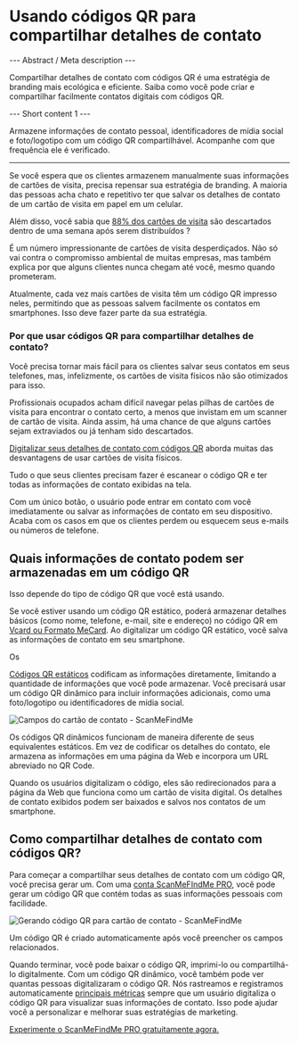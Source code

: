 <h1>Usando códigos QR para compartilhar detalhes de contato</h1>

--- Abstract / Meta description ---

Compartilhar detalhes de contato com códigos QR é uma estratégia de branding mais ecológica e eficiente. Saiba como você pode criar e compartilhar facilmente contatos digitais com códigos QR.

--- Short content 1 ---

Armazene informações de contato pessoal, identificadores de mídia social e foto/logotipo com um código QR compartilhável. Acompanhe com que frequência ele é verificado.

----------

<p>Se você espera que os clientes armazenem manualmente suas informações de cartões de visita, precisa repensar sua estratégia de branding. A maioria das pessoas acha chato e repetitivo ter que salvar os detalhes de contato de um cartão de visita em papel em um celular.</p>

<p>Além disso, você sabia que <a href="https://blog.adobe.com/en/publish/2016/10/26/4-business-card-statistics-that-will-make-you-rethink-your-strategy.html#gs.5xe9i0" class="smfm-externallink" target="_blank" rel="nofollow">88% dos cartões de visita</a> são descartados dentro de uma semana após serem distribuídos ?</p>

<p>É um número impressionante de cartões de visita desperdiçados. Não só vai contra o compromisso ambiental de muitas empresas, mas também explica por que alguns clientes nunca chegam até você, mesmo quando prometeram. </p>

<p>Atualmente, cada vez mais cartões de visita têm um código QR impresso neles, permitindo que as pessoas salvem facilmente os contatos em smartphones. Isso deve fazer parte da sua estratégia. </p>

<h3> Por que usar códigos QR para compartilhar detalhes de contato? </h3>

<p>Você precisa tornar mais fácil para os clientes salvar seus contatos em seus telefones, mas, infelizmente, os cartões de visita físicos não são otimizados para isso. </p>

<p>Profissionais ocupados acham difícil navegar pelas pilhas de cartões de visita para encontrar o contato certo, a menos que invistam em um scanner de cartão de visita. Ainda assim, há uma chance de que alguns cartões sejam extraviados ou já tenham sido descartados. </p>

<p><a href="#static:contact">Digitalizar seus detalhes de contato com códigos QR</a> aborda muitas das desvantagens de usar cartões de visita físicos.</p>

<p>Tudo o que seus clientes precisam fazer é escanear o código QR e ter todas as informações de contato exibidas na tela. </p>

<p>Com um único botão, o usuário pode entrar em contato com você imediatamente ou salvar as informações de contato em seu dispositivo. Acaba com os casos em que os clientes perdem ou esquecem seus e-mails ou números de telefone. </p>

<h2> Quais informações de contato podem ser armazenadas em um código QR </h2>

<p>Isso depende do tipo de código QR que você está usando.</p>

<p>Se você estiver usando um código QR estático, poderá armazenar detalhes básicos (como nome, telefone, e-mail, site e endereço) no código QR em <a href="#article:about_contactformats">Vcard ou Formato MeCard</a>. Ao digitalizar um código QR estático, você salva as informações de contato em seu smartphone. </p>

Os <p><a href="#article:about_static">Códigos QR estáticos</a> codificam as informações diretamente, limitando a quantidade de informações que você pode armazenar. Você precisará usar um código QR dinâmico para incluir informações adicionais, como uma foto/logotipo ou identificadores de mídia social. </p>

<p class="imageholder">
    <img src="https://media.scanmefindme.com/blog/about_dynamic_contact/files/img 1 - contact fields.png"
        alt="Campos do cartão de contato - ScanMeFindMe">
</p>

<p>Os códigos QR dinâmicos funcionam de maneira diferente de seus equivalentes estáticos. Em vez de codificar os detalhes do contato, ele armazena as informações em uma página da Web e incorpora um URL abreviado no QR Code. </p>

<p>Quando os usuários digitalizam o código, eles são redirecionados para a página da Web que funciona como um cartão de visita digital. Os detalhes de contato exibidos podem ser baixados e salvos nos contatos de um smartphone. </p>

<h2> Como compartilhar detalhes de contato com códigos QR? </h2>

<p>Para começar a compartilhar seus detalhes de contato com um código QR, você precisa gerar um. Com uma <a href="#pro">conta ScanMeFIndMe PRO</a>, você pode gerar um código QR que contém todas as suas informações pessoais com facilidade.</p>

<p class="imageholder">
    <img src="https://media.scanmefindme.com/blog/about_dynamic_contact/files/img 2 - floyd miles - qr.png"
        alt="Gerando código QR para cartão de contato - ScanMeFindMe">
</p>

<p>Um código QR é criado automaticamente após você preencher os campos relacionados.</p>

<p>Quando terminar, você pode baixar o código QR, imprimi-lo ou compartilhá-lo digitalmente. Com um código QR dinâmico, você também pode ver quantas pessoas digitalizaram o código QR. Nós rastreamos e registramos automaticamente <a href="#article:about_statistics">principais métricas</a> sempre que um usuário digitaliza o código QR para visualizar suas informações de contato. Isso pode ajudar você a personalizar e melhorar suas estratégias de marketing.</p>

<p><a href="#pro">Experimente o ScanMeFindMe PRO gratuitamente agora.</a></p>
